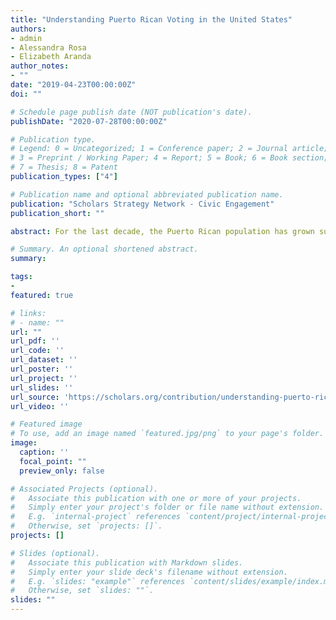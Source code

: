 ```yaml
---
title: "Understanding Puerto Rican Voting in the United States"
authors: 
- admin
- Alessandra Rosa
- Elizabeth Aranda 
author_notes:
- ""
date: "2019-04-23T00:00:00Z"
doi: ""

# Schedule page publish date (NOT publication's date).
publishDate: "2020-07-28T00:00:00Z"

# Publication type.
# Legend: 0 = Uncategorized; 1 = Conference paper; 2 = Journal article;
# 3 = Preprint / Working Paper; 4 = Report; 5 = Book; 6 = Book section;
# 7 = Thesis; 8 = Patent
publication_types: ["4"]

# Publication name and optional abbreviated publication name.
publication: "Scholars Strategy Network - Civic Engagement"
publication_short: ""

abstract: For the last decade, the Puerto Rican population has grown substantially in the United States, so much that it has surpassed the population living on the island of Puerto Rico. Especially after Hurricane Maria, recent migrants have especially gone to Florida, which recently surpassed New York as the state with the largest Puerto Rican population. Puerto Ricans are U.S. citizens and once they reside in any of the fifty states, they can register and vote in local, state, and federal elections. What are the political consequences of recent movements? To understand how Puerto Ricans vote in the United States, we surveyed their political ideologies and party preferences the week prior to and during the 2018 midterm elections.

# Summary. An optional shortened abstract.
summary: 

tags:
-
featured: true

# links:
# - name: ""
url: ""
url_pdf: ''
url_code: ''
url_dataset: ''
url_poster: ''
url_project: ''
url_slides: ''
url_source: 'https://scholars.org/contribution/understanding-puerto-rican-voting-united-states'
url_video: ''

# Featured image
# To use, add an image named `featured.jpg/png` to your page's folder. 
image:
  caption: ''
  focal_point: ""
  preview_only: false

# Associated Projects (optional).
#   Associate this publication with one or more of your projects.
#   Simply enter your project's folder or file name without extension.
#   E.g. `internal-project` references `content/project/internal-project/index.md`.
#   Otherwise, set `projects: []`.
projects: []

# Slides (optional).
#   Associate this publication with Markdown slides.
#   Simply enter your slide deck's filename without extension.
#   E.g. `slides: "example"` references `content/slides/example/index.md`.
#   Otherwise, set `slides: ""`.
slides: ""
---
```

